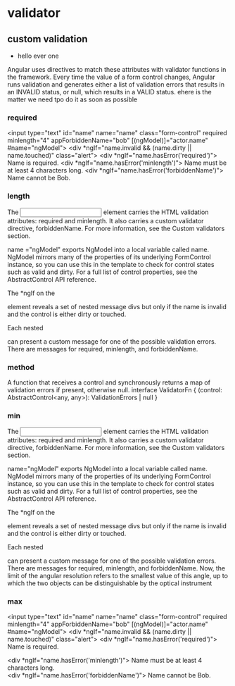 # validator 

## custom validation 
* hello ever one 


Angular uses directives to match these attributes with validator functions in the framework. Every time the value of a form control changes, Angular runs validation and generates either a list of validation errors that results in an INVALID status, or null, which results in a VALID status.
ehere is the matter we need tpo do it as soon as possible 
### required 
   <input type="text" id="name" name="name" class="form-control"
                required minlength="4" appForbiddenName="bob"
                [(ngModel)]="actor.name" #name="ngModel">
          <div *ngIf="name.invalid && (name.dirty || name.touched)"
              class="alert">
            <div *ngIf="name.hasError('required')">
              Name is required.
            </div>
            <div *ngIf="name.hasError('minlength')">
              Name must be at least 4 characters long.
            </div>
            <div *ngIf="name.hasError('forbiddenName')">
              Name cannot be Bob.
            </div>
          </div>

### length  

The <input> element carries the HTML validation attributes: required and minlength. It also carries a custom validator directive, forbiddenName. For more information, see the Custom validators section.

name ="ngModel" exports NgModel into a local variable called name. NgModel mirrors many of the properties of its underlying FormControl instance, so you can use this in the template to check for control states such as valid and dirty. For a full list of control properties, see the AbstractControl API reference.

The *ngIf on the <div> element reveals a set of nested message divs but only if the name is invalid and the control is either dirty or touched.

Each nested <div> can present a custom message for one of the possible validation errors. There are messages for required, minlength, and forbiddenName.
### method 

A function that receives a control and synchronously returns a map of validation errors if present, otherwise null. interface ValidatorFn { (control: AbstractControl<any, any>): ValidationErrors | null }
### min  
The <input> element carries the HTML validation attributes: required and minlength. It also carries a custom validator directive, forbiddenName. For more information, see the Custom validators section.

name="ngModel" exports NgModel into a local variable called name. NgModel mirrors many of the properties of its underlying FormControl instance, so you can use this in the template to check for control states such as valid and dirty. For a full list of control properties, see the AbstractControl API reference.

The *ngIf on the <div> element reveals a set of nested message divs but only if the name is invalid and the control is either dirty or touched.

Each nested <div> can present a custom message for one of the possible validation errors. There are messages for required, minlength, and forbiddenName.
Now, the limit of the angular resolution refers to the smallest value of this angle, up to which the two objects can be distinguishable by the optical instrument
### max  

<input type="text" id="name" name="name" class="form-control"
                required minlength="4" appForbiddenName="bob"
                [(ngModel)]="actor.name" #name="ngModel">
          <div *ngIf="name.invalid && (name.dirty || name.touched)"
              class="alert">
            <div *ngIf="name.hasError('required')">
              Name is required.
            </div>
            <div *ngIf="name.hasError('minlength')">
              Name must be at least 4 characters long.
            </div>
            <div *ngIf="name.hasError('forbiddenName')">
              Name cannot be Bob.
            </div>
          </div>
